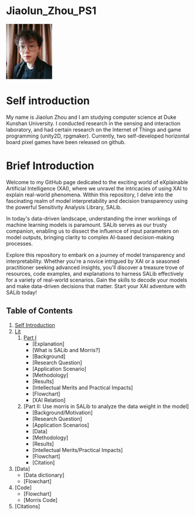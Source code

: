 # Jiaolun_Zhou_PS1
<img src="Photo.jpg" alt="Abstract Word Cloud">

# Self introduction
My name is Jiaolun Zhou and I am studying computer science at Duke Kunshan University. I conducted research in the sensing and interaction laboratory, and had certain research on the Internet of Things and game programming (unity2D, rpgmaker). Currently, two self-developed horizontal board pixel games have been released on github.
# Brief Introduction
Welcome to my GitHub page dedicated to the exciting world of eXplainable Artificial Intelligence (XAI), where we unravel the intricacies of using XAI to explain real-world phenomena. Within this repository, I delve into the fascinating realm of model interpretability and decision transparency using the powerful Sensitivity Analysis Library, SALib.

In today's data-driven landscape, understanding the inner workings of machine learning models is paramount. SALib serves as our trusty companion, enabling us to dissect the influence of input parameters on model outputs, bringing clarity to complex AI-based decision-making processes.

Explore this repository to embark on a journey of model transparency and interpretability. Whether you're a novice intrigued by XAI or a seasoned practitioner seeking advanced insights, you'll discover a treasure trove of resources, code examples, and explanations to harness SALib effectively for a variety of real-world scenarios. Gain the skills to decode your models and make data-driven decisions that matter. Start your XAI adventure with SALib today!

## Table of Contents
1. [Self Introduction](#self-introduction)
2. [Lit](#literature)
   1. [Part I](#)
      - [Explanation]
      - [What is SALib and Morris?]
      - [Background]
      - [Research Question]
      - [Application Scenario]
      - [Methodology]
      - [Results]
      - [Intellectual Merits and Practical Impacts]
      - [Flowchart]
      - [XAI Relation]
   3. [Part II: Use morris in SALib to analyze the data weight in the model]
      - [Background/Motivation]
      - [Research Question]
      - [Application Scenarios]
      - [Data]
      - [Methodology]
      - [Results]
      - [Intellectual Merits/Practical Impacts]
      - [Flowchart]
      - [Citation]
3. [Data]
   - [Data dictionary]
   - [Flowchart]
4. [Code]
   - [Flowchart]
   - [Morris Code]
5. [Citations]
